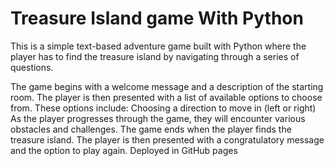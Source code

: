 # Treasure Island game With Python

This is a simple text-based adventure game built with Python where the player has to find the treasure island by navigating through a series of questions.

The game begins with a welcome message and a description of the starting room. 
The player is then presented with a list of available options to choose from. These options include: Choosing a direction to move in (left or right)
As the player progresses through the game, they will encounter various obstacles and challenges.
The game ends when the player finds the treasure island. The player is then presented with a congratulatory message and the option to play again.
Deployed in GitHub pages
